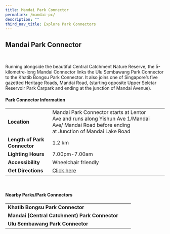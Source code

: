 ```yaml
---
title: Mandai Park Connector
permalink: /mandai-pc/
description: ""
third_nav_title: Explore Park Connectors
---
```



## Mandai Park Connector

<br>

Running alongside the beautiful Central Catchment Nature Reserve, the 5-kilometre-long Mandai Connector links the Ulu Sembawang Park Connector to the Khatib Bongsu Park Connector. It also joins one of Singapore’s five gazetted Heritage Roads, Mandai Road, (starting opposite Upper Seletar Reservoir Park Carpark and ending at the junction of Mandai Avenue).

#### Park Connector Information

|  |  |  |
| -------- | -------- | -------- |
| **Location** | Mandai&nbsp;Park Connector starts at&nbsp;Lentor Ave&nbsp;and runs along Yishun Ave 1/Mandai Ave/ Mandai Road before ending at&nbsp;Junction of Mandai Lake Road |  |
| **Length of Park Connector** | 1.2 km|  |
| **Lighting Hours** | 7.00pm-7.00am | |
| **Accessibility** | Wheelchair friendly | |
| **Get Directions** | [Click here](https://www.onemap.gov.sg/v2/?lat=1.41475767268468&amp;lng=103.807909236003) | |

<br>

#### Nearby Parks/Park Connectors

|   |  |  |
| -------- | -------- | -------- |
| **Khatib Bongsu Park Connector** |  |  |
| **Mandai (Central Catchment) Park Connector** |  |  |
| **Ulu Sembawang Park Connector** |  |  |
